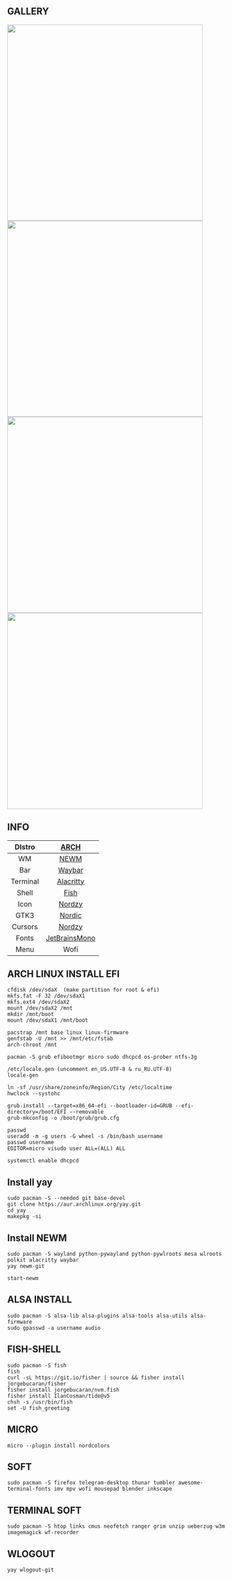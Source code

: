 ## GALLERY
<img src="https://notabug.org/owl410/owl_dotfiles/raw/master/NEWM/newm_nord/.img/20221224_01h20m59s_grim.png" width="450" align="center">
<img src="https://notabug.org/owl410/owl_dotfiles/raw/master/NEWM/newm_nord/.img/20221224_01h45m59s_grim.png" width="450" align="center">
<img src="https://notabug.org/owl410/owl_dotfiles/raw/master/NEWM/newm_nord/.img/20221224_01h46m24s_grim.png" width="450" align="center">
<img src="https://notabug.org/owl410/owl_dotfiles/raw/master/NEWM/newm_nord/.img/20221224_01h47m17s_grim.png" width="450" align="center">
  
## INFO
|DIstro|[ARCH](https://archlinux.org/)|
|:---:|:---:|
|WM|[NEWM](https://github.com/jbuchermn/newm)|
|Bar|[Waybar](https://github.com/Alexays/Waybar)|
|Terminal|[Alacritty](https://github.com/alacritty/alacritty)|
|Shell|[Fish](https://fishshell.com/)|
|Icon|[Nordzy](https://github.com/alvatip/Nordzy-icon)|
|GTK3|[Nordic](https://github.com/EliverLara/Nordic)|
|Cursors|[Nordzy](https://github.com/alvatip/Nordzy-cursors)|
|Fonts|[JetBrainsMono](https://www.jetbrains.com/lp/mono/)|
|Menu|Wofi|
  
## ARCH LINUX INSTALL EFI
  
```
cfdisk /dev/sdaX  (make partition for root & efi)
mkfs.fat -F 32 /dev/sdaX1  
mkfs.ext4 /dev/sdaX2  
mount /dev/sdaX2 /mnt  
mkdir /mnt/boot
mount /dev/sdaX1 /mnt/boot  
  
pacstrap /mnt base linux linux-firmware  
genfstab -U /mnt >> /mnt/etc/fstab  
arch-chroot /mnt  
  
pacman -S grub efibootmgr micro sudo dhcpcd os-prober ntfs-3g  

/etc/locale.gen (uncomment en_US.UTF-8 & ru_RU.UTF-8)  
locale-gen  
  
ln -sf /usr/share/zoneinfo/Region/City /etc/localtime  
hwclock --systohc 

grub-install --target=x86_64-efi --bootloader-id=GRUB --efi-directory=/boot/EFI --removable  
grub-mkconfig -o /boot/grub/grub.cfg  

passwd  
useradd -m -g users -G wheel -s /bin/bash username  
passwd username  
EDITOR=micro visudo user ALL=(ALL) ALL  
  
systemctl enable dhcpcd  
```  

## Install yay
```
sudo pacman -S --needed git base-devel  
git clone https://aur.archlinux.org/yay.git  
cd yay  
makepkg -si
```  
  
## Install NEWM
```
sudo pacman -S wayland python-pywayland python-pywlroots mesa wlroots polkit alacritty waybar   
yay newm-git  
    
start-newm  
```
  
## ALSA INSTALL  
```
sudo pacman -S alsa-lib alsa-plugins alsa-tools alsa-utils alsa-firmware  
sudo gpasswd -a username audio  
```
  
## FISH-SHELL  
```
sudo pacman -S fish
fish  
curl -sL https://git.io/fisher | source && fisher install jorgebucaran/fisher  
fisher install jorgebucaran/nvm.fish  
fisher install IlanCosman/tide@v5  
chsh -s /usr/bin/fish  
set -U fish_greeting  
``` 
  
## MICRO
```
micro --plugin install nordcolors  
```
  
## SOFT
```
sudo pacman -S firefox telegram-desktop thunar tumbler awesome-terminal-fonts imv mpv wofi mousepad blender inkscape  
```

## TERMINAL SOFT
```
sudo pacman -S htop links cmus neofetch ranger grim unzip ueberzug w3m imagemagick wf-recorder  
```
  
## WLOGOUT
```
yay wlogout-git  
```